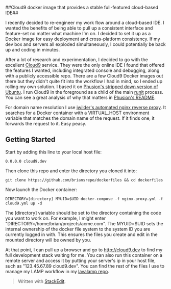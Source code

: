 
##Cloud9 docker image that provides a stable full-featured cloud-based IDE##

I recently decided to re-engineer my work flow around a cloud-based IDE. I wanted the benefits of being able to pull up a consistent interface and feature-set no matter what machine I'm on. I decided to set it up as a Docker image for easy deployment and cross-platform consistency. If my dev box and servers all exploded simultaneously, I could potentially be back up and coding in minutes. 

After a lot of research and experimentation, I decided to go with the excellent [Cloud9](https://github.com/c9/core) service. They were the only online IDE I found that offered the features I wanted, including integrated console and debugging, along with a publicly accessible repo. There are a few Cloud9 Docker images out there but they didn't quite fit into the workflow I had in mind, so I ended up rolling my own solution. I based it on [Phusion's stripped down version of Ubuntu](https://github.com/phusion/baseimage-docker). I run Cloud9 in the foreground as a child of the main [runit](https://en.wikipedia.org/wiki/Runit) process. You can see a great analysis of why that matters in [Phusion's README](https://github.com/phusion/baseimage-docker/blob/master/README.md).

For domain name resolution I use [jwilder's automated nginx reverse proxy](https://github.com/jwilder/nginx-proxy). It searches for a Docker container with a VIRTUAL_HOST environment variable that matches the domain name of the request. If it finds one, it forwards the request to it. Easy peasy.

Getting Started
-----

Start by adding this line to your local host file:

    0.0.0.0 cloud9.dev
    
Then clone this repo and enter the directory you cloned it into:

    git clone https://github.com/briansrepo/dockerfiles && cd dockerfiles

Now launch the Docker container:

    DIRECTORY=[directory] MYUID=$UID docker-compose -f nginx-proxy.yml -f cloud9.yml up -d

The [directory] variable should be set to the directory containing the code you want to work on. For example, I might enter "DIRECTORY=/home/brian/projects/acme.com". The MYUID=$UID sets the internal ownership of the docker file system to the system ID you are currently logged in with. This ensures the files you create and edit in the mounted directory will be owned by you.

At that point, I can pull up a browser and go to http://cloud9.dev to find my full development stack waiting for me. You can also run this container on a remote server and access it by putting your server's ip in your host file, such as "123.45.67.89 cloud9.dev". You can find the rest of the files I use to manage my LAMP workflow in my [lavalamp repo](https://github.com/briansrepo/lava-lamp).


> Written with [StackEdit](https://stackedit.io/).
